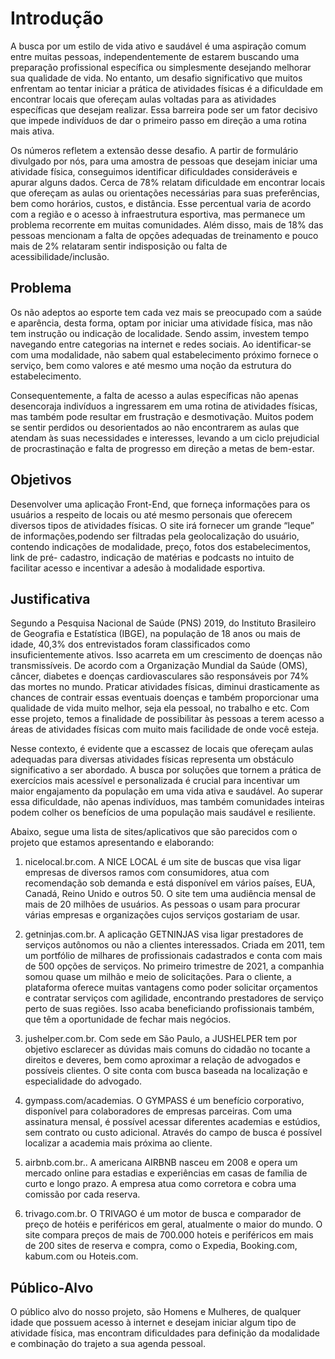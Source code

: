 # Introdução

A busca por um estilo de vida ativo e saudável é uma aspiração comum entre muitas pessoas, independentemente de estarem buscando uma preparação profissional específica ou simplesmente desejando melhorar sua qualidade de vida. No entanto, um desafio significativo que muitos enfrentam ao tentar iniciar a prática de atividades físicas é a dificuldade em encontrar locais que ofereçam aulas voltadas para as atividades específicas que desejam realizar. Essa barreira pode ser um fator decisivo que impede indivíduos de dar o primeiro passo em direção a uma rotina mais ativa.

Os números refletem a extensão desse desafio. A partir de formulário divulgado por nós, para uma amostra de pessoas que desejam iniciar uma atividade física, conseguimos identificar dificuldades consideráveis e apurar alguns dados. Cerca de 78% relatam dificuldade em  encontrar locais que ofereçam as aulas ou orientações necessárias para suas preferências, bem como horários, custos, e distância. Esse percentual varia de acordo com a região e o acesso à infraestrutura esportiva, mas permanece um problema recorrente em muitas comunidades. Além disso, mais de 18% das pessoas mencionam a falta de opções adequadas de treinamento e pouco mais de 2% relataram sentir indisposição ou falta de acessibilidade/inclusão.


## Problema

Os não adeptos ao esporte tem cada vez mais se preocupado com a saúde e aparência, desta forma, optam por iniciar uma atividade física, mas não tem instrução ou indicação de localidade. Sendo assim, investem tempo navegando entre categorias na internet e redes sociais. Ao identificar-se com uma modalidade, não sabem qual estabelecimento próximo fornece o serviço, bem como valores e até mesmo uma noção da estrutura do estabelecimento. 

Consequentemente, a falta de acesso a aulas específicas não apenas desencoraja indivíduos a ingressarem em uma rotina de atividades físicas, mas também pode resultar em frustração e desmotivação. Muitos podem se sentir perdidos ou desorientados ao não encontrarem as aulas que atendam às suas necessidades e interesses, levando a um ciclo prejudicial de procrastinação e falta de progresso em direção a metas de bem-estar.


## Objetivos

Desenvolver uma aplicação Front-End, que forneça informações para os usuários a respeito de locais ou até mesmo personais que oferecem diversos tipos de atividades físicas. O site irá fornecer um grande “leque” de informações,podendo ser filtradas pela geolocalização do usuário, contendo indicações de modalidade, preço, fotos dos estabelecimentos, link de pré- cadastro, indicação de matérias e podcasts no intuito de facilitar acesso e incentivar a adesão à modalidade esportiva.

## Justificativa

Segundo a Pesquisa Nacional de Saúde (PNS) 2019, do Instituto Brasileiro de Geografia e Estatística (IBGE), na população de 18 anos ou mais de idade, 40,3% dos entrevistados foram classificados como insuficientemente ativos. Isso acarreta em um crescimento de doenças não transmissíveis. De acordo com a Organização Mundial da Saúde (OMS), câncer, diabetes e doenças cardiovasculares são responsáveis por 74% das mortes no mundo. Praticar atividades físicas, diminui drasticamente as chances de contrair essas eventuais doenças e também proporcionar uma qualidade de vida muito melhor, seja ela pessoal, no trabalho e etc. Com esse projeto, temos a finalidade de possibilitar às pessoas a terem acesso a áreas de atividades físicas com muito mais facilidade de onde você esteja.

Nesse contexto, é evidente que a escassez de locais que ofereçam aulas adequadas para diversas atividades físicas representa um obstáculo significativo a ser abordado. A busca por soluções que tornem a prática de exercícios mais acessível e personalizada é crucial para incentivar um maior engajamento da população em uma vida ativa e saudável. Ao superar essa dificuldade, não apenas indivíduos, mas também comunidades inteiras podem colher os benefícios de uma população mais saudável e resiliente.

Abaixo, segue uma lista de sites/aplicativos que são parecidos com o projeto que estamos apresentando e elaborando:

1) nicelocal.br.com. A NICE LOCAL é um site de buscas que visa ligar empresas de diversos ramos com consumidores, atua com recomendação sob demanda  e está disponível em vários países, EUA, Canadá, Reino Unido e outros 50.
O site tem uma audiência mensal de mais de 20 milhões de usuários. As pessoas o usam para procurar várias empresas e organizações cujos serviços gostariam de usar.

2) getninjas.com.br. A aplicação GETNINJAS visa ligar prestadores de serviços autônomos ou não  a clientes interessados. Criada em 2011, tem um portfólio de milhares de profissionais cadastrados e conta com mais de 500 opções de serviços. No primeiro trimestre de 2021, a companhia somou quase um milhão e meio de solicitações.
Para o cliente, a plataforma oferece muitas vantagens como poder solicitar orçamentos e contratar serviços com agilidade, encontrando prestadores de serviço perto de suas regiões. Isso acaba beneficiando profissionais também, que têm a oportunidade de fechar mais negócios.

3) jushelper.com.br. Com sede em São Paulo, a JUSHELPER tem por objetivo esclarecer as dúvidas mais comuns do cidadão no tocante a direitos e deveres, bem como aproximar a relação de advogados e possíveis clientes. O site conta com busca baseada na localização e especialidade do advogado.
   
4) gympass.com/academias. O GYMPASS é um benefício corporativo, disponível para colaboradores de empresas parceiras. Com uma assinatura mensal, é possível acessar diferentes academias e estúdios, sem contrato ou custo adicional. Através do campo de busca é possível localizar a academia mais próxima ao cliente.
   
5) airbnb.com.br.. A americana AIRBNB nasceu em 2008 e opera um mercado online para estadias e experiências em casas de família de curto e longo prazo. A empresa atua como corretora e cobra uma comissão por cada reserva.

6) trivago.com.br. O TRIVAGO é um motor de busca e comparador de preço de hotéis e periféricos em geral, atualmente o maior do mundo. O site compara preços de mais de 700.000 hoteis e periféricos em mais de 200 sites de reserva e compra, como o Expedia, Booking.com, kabum.com ou Hoteis.com.


## Público-Alvo

O público alvo do nosso projeto, são Homens e Mulheres, de qualquer idade que possuem acesso à internet e  desejam iniciar algum tipo de atividade física, mas encontram dificuldades para definição da modalidade e combinação do trajeto a sua agenda pessoal.

